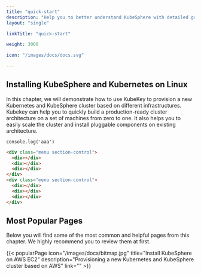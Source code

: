 ```yaml
---
title: "quick-start"
description: "Help you to better understand KubeSphere with detailed graphics and contents"
layout: "single"

linkTitle: "quick-start"

weight: 3000

icon: "/images/docs/docs.svg"

---
```


## Installing KubeSphere and Kubernetes on Linux

In this chapter, we will demonstrate how to use KubeKey to provision a new Kubernetes and KubeSphere cluster based on different infrastructures. Kubekey can help you to quickly build a production-ready cluster architecture on a set of machines from zero to one. It also helps you to easily scale the cluster and install pluggable components on existing architecture.

```
console.log('aaa')
```

```html
<div class="menu section-control">
  <div></div>
  <div></div>
  <div></div>
</div>
<div class="menu section-control">
  <div></div>
  <div></div>
  <div></div>
</div>

```

## Most Popular Pages

Below you will find some of the most common and helpful pages from this chapter. We highly recommend you to review them at first.

{{< popularPage icon="/images/docs/bitmap.jpg" title="Install KubeSphere on AWS EC2" description="Provisioning a new Kubernetes and KubeSphere cluster based on AWS" link="" >}}